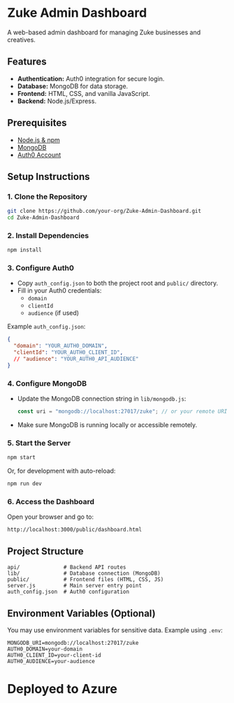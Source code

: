 # Zuke Admin Dashboard

A web-based admin dashboard for managing Zuke businesses and creatives.

## Features

- **Authentication:** Auth0 integration for secure login.
- **Database:** MongoDB for data storage.
- **Frontend:** HTML, CSS, and vanilla JavaScript.
- **Backend:** Node.js/Express.

## Prerequisites

- [Node.js & npm](https://nodejs.org/)
- [MongoDB](https://www.mongodb.com/)
- [Auth0 Account](https://auth0.com/)

## Setup Instructions

### 1. Clone the Repository

```bash
git clone https://github.com/your-org/Zuke-Admin-Dashboard.git
cd Zuke-Admin-Dashboard
```

### 2. Install Dependencies

```bash
npm install
```

### 3. Configure Auth0

- Copy `auth_config.json` to both the project root and `public/` directory.
- Fill in your Auth0 credentials:
  - `domain`
  - `clientId`
  - `audience` (if used)

Example `auth_config.json`:
```json
{
  "domain": "YOUR_AUTH0_DOMAIN",
  "clientId": "YOUR_AUTH0_CLIENT_ID",
  // "audience": "YOUR_AUTH0_API_AUDIENCE"
}
```

### 4. Configure MongoDB

- Update the MongoDB connection string in `lib/mongodb.js`:
  ```js
  const uri = "mongodb://localhost:27017/zuke"; // or your remote URI
  ```
- Make sure MongoDB is running locally or accessible remotely.

### 5. Start the Server

```bash
npm start
```
Or, for development with auto-reload:
```bash
npm run dev
```

### 6. Access the Dashboard

Open your browser and go to:
```
http://localhost:3000/public/dashboard.html
```

## Project Structure

```
api/              # Backend API routes
lib/              # Database connection (MongoDB)
public/           # Frontend files (HTML, CSS, JS)
server.js         # Main server entry point
auth_config.json  # Auth0 configuration
```

## Environment Variables (Optional)

You may use environment variables for sensitive data. Example using `.env`:

```
MONGODB_URI=mongodb://localhost:27017/zuke
AUTH0_DOMAIN=your-domain
AUTH0_CLIENT_ID=your-client-id
AUTH0_AUDIENCE=your-audience
```
# Deployed to Azure
